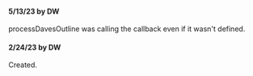 #### 5/13/23 by DW

processDavesOutline was calling the callback even if it wasn't defined.

#### 2/24/23 by DW

Created. 

